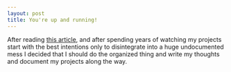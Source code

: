 ```yaml
---
layout: post
title: You're up and running!
---
```


After reading [this article](http://alistapart.com/column/write-what-you-know-now), and after spending years of watching my projects start with the best intentions only to disintegrate into a huge undocumented mess I decided that I should do the organized thing and write my thoughts and document my projects along the way.  
